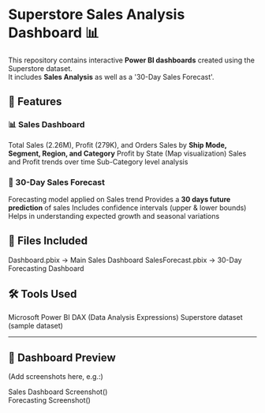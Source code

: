 # Superstore Sales Analysis Dashboard 📊

This repository contains interactive **Power BI dashboards** created using the Superstore dataset.  
It includes **Sales Analysis** as well as a '30-Day Sales Forecast'.

## 🚀 Features

### 📊 Sales Dashboard
 Total Sales (2.26M), Profit (279K), and Orders
 Sales by **Ship Mode, Segment, Region, and Category**
 Profit by State (Map visualization)
 Sales and Profit trends over time
 Sub-Category level analysis

### 🔮 30-Day Sales Forecast
 Forecasting model applied on Sales trend
 Provides a **30 days future prediction** of sales
 Includes confidence intervals (upper & lower bounds)
 Helps in understanding expected growth and seasonal variations


## 📂 Files Included
  Dashboard.pbix → Main Sales Dashboard
  SalesForecast.pbix → 30-Day Forecasting Dashboard

## 🛠 Tools Used
 Microsoft Power BI
 DAX (Data Analysis Expressions)
 Superstore dataset (sample dataset)

---

## 📸 Dashboard Preview
(Add screenshots here, e.g.:)

Sales Dashboard Screenshot()  
Forecasting Screenshot()
